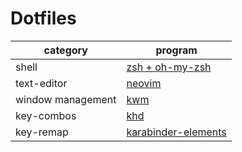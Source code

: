 # Dotfiles
| category | program |
--- | ---
shell | [ zsh + oh-my-zsh]( https://github.com/robbyrussell/oh-my-zsh )
text-editor | [ neovim ]( https://github.com/neovim/neovim )
window management | [ kwm ]( https://github.com/koekeishiya/kwm )
key-combos | [ khd ]( https://github.com/koekeishiya/khd )
key-remap | [ karabinder-elements ]( https://github.com/tekezo/Karabiner-Elements )
